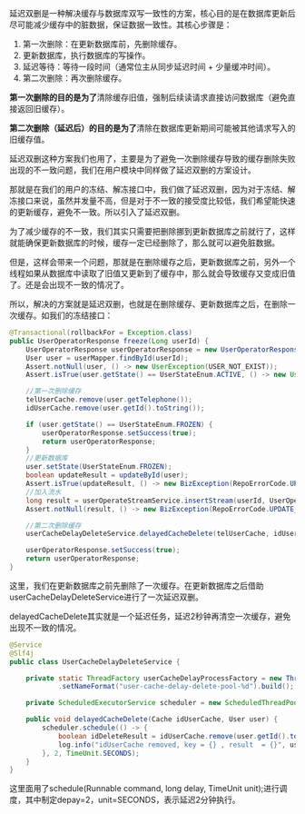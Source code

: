 延迟双删是一种解决缓存与数据库双写一致性的方案，核心目的是在数据库更新后尽可能减少缓存中的脏数据，保证数据一致性。其核心步骤是：



1. 第一次删除：在更新数据库前，先删除缓存。
2. 更新数据库，执行数据库的写操作。
3. 延迟等待：等待一段时间（通常位主从同步延迟时间 + 少量缓冲时间）。
4. 第二次删除：再次删除缓存。



**第一次删除的目的是为了**清除缓存旧值，强制后续读请求直接访问数据库（避免直接返回旧缓存）。



**第二次删除（延迟后）的目的是为了**清除在数据库更新期间可能被其他请求写入的旧缓存值。



延迟双删这种方案我们也用了，主要是为了避免一次删除缓存导致的缓存删除失败出现的不一致问题，我们在用户模块中同样做了延迟双删的方案设计。



那就是在我们的用户的冻结、解冻接口中，我们做了延迟双删，因为对于冻结、解冻接口来说，虽然并发量不高，但是对于不一致的接受度比较低，我们希望能快速的更新缓存，避免不一致。所以引入了延迟双删。



为了减少缓存的不一致，我们其实只需要把删除挪到更新数据库之前就行了，这样就能确保更新数据库的时候，缓存一定已经删除了，那么就可以避免脏数据。



但是，这样会带来一个问题，那就是在删除缓存之后，更新数据库之前，另外一个线程如果从数据库中读取了旧值又更新到了缓存中，那么就会导致缓存又变成旧值了。还是会出现不一致的情况了。



所以，解决的方案就是延迟双删，也就是在删除缓存、更新数据库之后，在删除一次缓存。如我们的冻结接口：



```java
@Transactional(rollbackFor = Exception.class)
public UserOperatorResponse freeze(Long userId) {
    UserOperatorResponse userOperatorResponse = new UserOperatorResponse();
    User user = userMapper.findById(userId);
    Assert.notNull(user, () -> new UserException(USER_NOT_EXIST));
    Assert.isTrue(user.getState() == UserStateEnum.ACTIVE, () -> new UserException(USER_STATUS_IS_NOT_ACTIVE));

    //第一次删除缓存
    telUserCache.remove(user.getTelephone());
    idUserCache.remove(user.getId().toString());

    if (user.getState() == UserStateEnum.FROZEN) {
        userOperatorResponse.setSuccess(true);
        return userOperatorResponse;
    }
    //更新数据库
    user.setState(UserStateEnum.FROZEN);
    boolean updateResult = updateById(user);
    Assert.isTrue(updateResult, () -> new BizException(RepoErrorCode.UPDATE_FAILED));
    //加入流水
    long result = userOperateStreamService.insertStream(userId, UserOperateTypeEnum.FREEZE);
    Assert.notNull(result, () -> new BizException(RepoErrorCode.UPDATE_FAILED));

    //第二次删除缓存
    userCacheDelayDeleteService.delayedCacheDelete(telUserCache, idUserCache, user);

    userOperatorResponse.setSuccess(true);
    return userOperatorResponse;
}
```



这里，我们在更新数据库之前先删除了一次缓存。在更新数据库之后借助userCacheDelayDeleteService进行了一次延迟双删。



delayedCacheDelete其实就是一个延迟任务，延迟2秒钟再清空一次缓存，避免出现不一致的情况。



```java
@Service
@Slf4j
public class UserCacheDelayDeleteService {

    private static ThreadFactory userCacheDelayProcessFactory = new ThreadFactoryBuilder()
            .setNameFormat("user-cache-delay-delete-pool-%d").build();

    private ScheduledExecutorService scheduler = new ScheduledThreadPoolExecutor(10, userCacheDelayProcessFactory);

    public void delayedCacheDelete(Cache idUserCache, User user) {
        scheduler.schedule(() -> {
            boolean idDeleteResult = idUserCache.remove(user.getId().toString());
            log.info("idUserCache removed, key = {} , result  = {}", user.getId(), idDeleteResult);
        }, 2, TimeUnit.SECONDS);
    }
}

```



这里面用了schedule(Runnable command, long delay, TimeUnit unit);进行调度，其中制定depay=2，unit=SECONDS，表示延迟2分钟执行。

